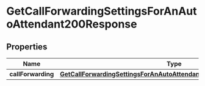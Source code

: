 

# GetCallForwardingSettingsForAnAutoAttendant200Response


## Properties

| Name | Type | Description | Notes |
|------------ | ------------- | ------------- | -------------|
|**callForwarding** | [**GetCallForwardingSettingsForAnAutoAttendant200ResponseCallForwarding**](GetCallForwardingSettingsForAnAutoAttendant200ResponseCallForwarding.md) |  |  |



